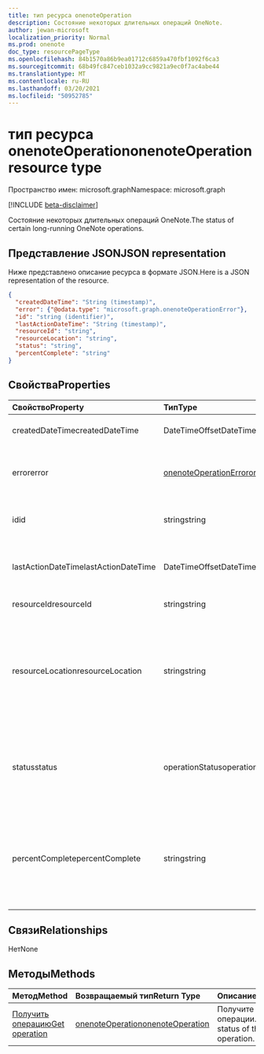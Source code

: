 ```yaml
---
title: тип ресурса onenoteOperation
description: Состояние некоторых длительных операций OneNote.
author: jewan-microsoft
localization_priority: Normal
ms.prod: onenote
doc_type: resourcePageType
ms.openlocfilehash: 84b1570a86b9ea01712c6859a470fbf1092f6ca3
ms.sourcegitcommit: 68b49fc847ceb1032a9cc9821a9ec0f7ac4abe44
ms.translationtype: MT
ms.contentlocale: ru-RU
ms.lasthandoff: 03/20/2021
ms.locfileid: "50952785"
---
```

# <a name="onenoteoperation-resource-type"></a><span data-ttu-id="3555d-103">тип ресурса onenoteOperation</span><span class="sxs-lookup"><span data-stu-id="3555d-103">onenoteOperation resource type</span></span>

<span data-ttu-id="3555d-104">Пространство имен: microsoft.graph</span><span class="sxs-lookup"><span data-stu-id="3555d-104">Namespace: microsoft.graph</span></span>

[!INCLUDE [beta-disclaimer](../../includes/beta-disclaimer.md)]

<span data-ttu-id="3555d-105">Состояние некоторых длительных операций OneNote.</span><span class="sxs-lookup"><span data-stu-id="3555d-105">The status of certain long-running OneNote operations.</span></span>

## <a name="json-representation"></a><span data-ttu-id="3555d-106">Представление JSON</span><span class="sxs-lookup"><span data-stu-id="3555d-106">JSON representation</span></span>

<span data-ttu-id="3555d-107">Ниже представлено описание ресурса в формате JSON.</span><span class="sxs-lookup"><span data-stu-id="3555d-107">Here is a JSON representation of the resource.</span></span>

<!-- {
  "blockType": "resource",
  "optionalProperties": [

  ],
  "@odata.type": "microsoft.graph.onenoteOperation"
}-->

```json
{
  "createdDateTime": "String (timestamp)",
  "error": {"@odata.type": "microsoft.graph.onenoteOperationError"},
  "id": "string (identifier)",
  "lastActionDateTime": "String (timestamp)",
  "resourceId": "string",
  "resourceLocation": "string",
  "status": "string",
  "percentComplete": "string"
}

```
## <a name="properties"></a><span data-ttu-id="3555d-108">Свойства</span><span class="sxs-lookup"><span data-stu-id="3555d-108">Properties</span></span>
| <span data-ttu-id="3555d-109">Свойство</span><span class="sxs-lookup"><span data-stu-id="3555d-109">Property</span></span>     | <span data-ttu-id="3555d-110">Тип</span><span class="sxs-lookup"><span data-stu-id="3555d-110">Type</span></span>   |<span data-ttu-id="3555d-111">Описание</span><span class="sxs-lookup"><span data-stu-id="3555d-111">Description</span></span>|
|:---------------|:--------|:----------|
|<span data-ttu-id="3555d-112">createdDateTime</span><span class="sxs-lookup"><span data-stu-id="3555d-112">createdDateTime</span></span>| <span data-ttu-id="3555d-113">DateTimeOffset</span><span class="sxs-lookup"><span data-stu-id="3555d-113">DateTimeOffset</span></span> |<span data-ttu-id="3555d-114">Время начала операции.</span><span class="sxs-lookup"><span data-stu-id="3555d-114">The start time of the operation.</span></span>|
|<span data-ttu-id="3555d-115">error</span><span class="sxs-lookup"><span data-stu-id="3555d-115">error</span></span>|[<span data-ttu-id="3555d-116">onenoteOperationError</span><span class="sxs-lookup"><span data-stu-id="3555d-116">onenoteOperationError</span></span>](onenoteoperationerror.md)|<span data-ttu-id="3555d-117">Ошибка, возвращаемая операцией.</span><span class="sxs-lookup"><span data-stu-id="3555d-117">The error returned by the operation.</span></span>|
|<span data-ttu-id="3555d-118">id</span><span class="sxs-lookup"><span data-stu-id="3555d-118">id</span></span>|<span data-ttu-id="3555d-119">string</span><span class="sxs-lookup"><span data-stu-id="3555d-119">string</span></span>|<span data-ttu-id="3555d-120">ID операции. Только для чтения.</span><span class="sxs-lookup"><span data-stu-id="3555d-120">The operation id. Read-only.</span></span>|
|<span data-ttu-id="3555d-121">lastActionDateTime</span><span class="sxs-lookup"><span data-stu-id="3555d-121">lastActionDateTime</span></span>| <span data-ttu-id="3555d-122">DateTimeOffset</span><span class="sxs-lookup"><span data-stu-id="3555d-122">DateTimeOffset</span></span> |<span data-ttu-id="3555d-123">Время последнего действия операции.</span><span class="sxs-lookup"><span data-stu-id="3555d-123">The time of the last action of the operation.</span></span>|
|<span data-ttu-id="3555d-124">resourceId</span><span class="sxs-lookup"><span data-stu-id="3555d-124">resourceId</span></span>|<span data-ttu-id="3555d-125">string</span><span class="sxs-lookup"><span data-stu-id="3555d-125">string</span></span>|<span data-ttu-id="3555d-126">ID ресурса.</span><span class="sxs-lookup"><span data-stu-id="3555d-126">The resource id.</span></span>|
|<span data-ttu-id="3555d-127">resourceLocation</span><span class="sxs-lookup"><span data-stu-id="3555d-127">resourceLocation</span></span>|<span data-ttu-id="3555d-128">string</span><span class="sxs-lookup"><span data-stu-id="3555d-128">string</span></span>|<span data-ttu-id="3555d-129">URI ресурса для объекта.</span><span class="sxs-lookup"><span data-stu-id="3555d-129">The resource URI for the object.</span></span> <span data-ttu-id="3555d-130">Например, ресурс URI для скопированной страницы или раздела.</span><span class="sxs-lookup"><span data-stu-id="3555d-130">For example, the resource URI for a copied page or section.</span></span> |
|<span data-ttu-id="3555d-131">status</span><span class="sxs-lookup"><span data-stu-id="3555d-131">status</span></span>|<span data-ttu-id="3555d-132">operationStatus</span><span class="sxs-lookup"><span data-stu-id="3555d-132">operationStatus</span></span>|<span data-ttu-id="3555d-133">Текущий статус операции: `NotStarted` `Running` , , `Completed` `Failed` .</span><span class="sxs-lookup"><span data-stu-id="3555d-133">The current status of the operation: `NotStarted`, `Running`, `Completed`, `Failed`.</span></span> |
|<span data-ttu-id="3555d-134">percentComplete</span><span class="sxs-lookup"><span data-stu-id="3555d-134">percentComplete</span></span>|<span data-ttu-id="3555d-135">string</span><span class="sxs-lookup"><span data-stu-id="3555d-135">string</span></span>|<span data-ttu-id="3555d-136">Если операция по-прежнему находится в состоянии, операция будет `running` завершена в процентах.</span><span class="sxs-lookup"><span data-stu-id="3555d-136">The operation percent complete if the operation is still in `running` status.</span></span>|

## <a name="relationships"></a><span data-ttu-id="3555d-137">Связи</span><span class="sxs-lookup"><span data-stu-id="3555d-137">Relationships</span></span>
<span data-ttu-id="3555d-138">Нет</span><span class="sxs-lookup"><span data-stu-id="3555d-138">None</span></span>


## <a name="methods"></a><span data-ttu-id="3555d-139">Методы</span><span class="sxs-lookup"><span data-stu-id="3555d-139">Methods</span></span>

| <span data-ttu-id="3555d-140">Метод</span><span class="sxs-lookup"><span data-stu-id="3555d-140">Method</span></span>           | <span data-ttu-id="3555d-141">Возвращаемый тип</span><span class="sxs-lookup"><span data-stu-id="3555d-141">Return Type</span></span>    |<span data-ttu-id="3555d-142">Описание</span><span class="sxs-lookup"><span data-stu-id="3555d-142">Description</span></span>|
|:---------------|:--------|:----------|
|[<span data-ttu-id="3555d-143">Получить операцию</span><span class="sxs-lookup"><span data-stu-id="3555d-143">Get operation</span></span>](../api/onenoteoperation-get.md) | [<span data-ttu-id="3555d-144">onenoteOperation</span><span class="sxs-lookup"><span data-stu-id="3555d-144">onenoteOperation</span></span>](onenoteoperation.md) |<span data-ttu-id="3555d-145">Получите состояние операции.</span><span class="sxs-lookup"><span data-stu-id="3555d-145">Get the status of the operation.</span></span> |

<!-- uuid: 8fcb5dbc-d5aa-4681-8e31-b001d5168d79
2015-10-25 14:57:30 UTC -->
<!--
{
  "type": "#page.annotation",
  "description": "onenoteOperation resource",
  "keywords": "",
  "section": "documentation",
  "tocPath": "",
  "suppressions": []
}
-->


